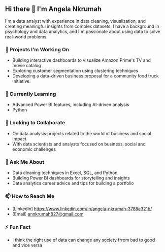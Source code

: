 ## Hi there 👋 I'm Angela Nkrumah

I'm a data analyst with experience in data cleaning, visualization, and creating meaningful insights from complex datasets. I have a background in psychology and data analytics, and I'm passionate about using data to solve real-world problems. 

### 🔭 Projects I'm Working On
- Building interactive dashboards to visualize Amazon Prime's TV and movie catalog
- Exploring customer segmentation using clustering techniques
- Developing a data-driven business proposal for a community food truck initiative.

### 🌱 Currently Learning
- Advanced Power BI features, including AI-driven analysis
- Python

### 👯 Looking to Collaborate
- On data analysis projects related to the world of business and social impact.
- With data scientists and analysts focused on business, social and economic challenges

### 💬 Ask Me About
- Data cleaning techniques in Excel, SQL, and Python
- Building Power BI dashboards for storytelling and insights
- Data analytics career advice and tips for building a portfolio

### 📫 How to Reach Me
- [LinkedIn] https://www.linkedin.com/in/angela-nkrumah-3788a321b/
- [Email] annkrumah827@gmail.com

### ⚡ Fun Fact
- I think the right use of data can change any society frrom bad to good and vice versa
